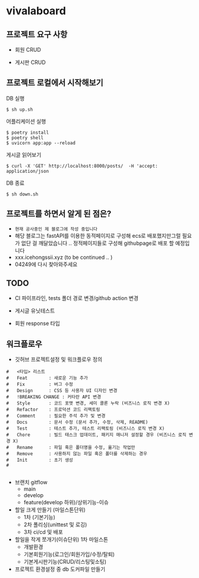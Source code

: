 # vivalaboard

## 프로젝트 요구 사항

- 회원 CRUD

- 게시판 CRUD

## 프로젝트 로컬에서 시작해보기

DB 실행
```
$ sh up.sh 
```

어플리케이션 실행
```
$ poetry install
$ poetry shell
$ uvicorn app:app --reload
```

게시글 읽어보기

```
$ curl -X 'GET' http://localhost:8000/posts/  -H 'accept: application/json
```

DB 종료 
```
$ sh down.sh
```


## 프로젝트를 하면서 알게 된 점은?

- `현재 공사중인 제 블로그에 작성 중입니다`
- 해당 블로그는 fastAPI를 이용한 동적페이지로 구성해 ecs로 배포했지만그럴 필요가 없단 걸 깨달았습니다 ..  정적페이지들로 구성해 githubpage로 배포 할 예정입니다
- xxx.icehongssii.xyz (to be continued .. )
- 04249에 다시 찾아와주세요

## TODO

- CI 파이프라인, tests 폴더 경로 변경/github action 변경

- 게시글 유닛테스트

- 회원 response 타입


## 워크플로우

- 깃허브 프로젝트설정 및 워크플로우 정의

```
#   <타입> 리스트
#   Feat        : 새로운 기능 추가
#   Fix         : 버그 수정
#   Design      : CSS 등 사용자 UI 디자인 변경
#   !BREAKING CHANGE : 커타란 API 변경
#   Style       : 코드 포맷 변경, 세미 콜론 누락 (비즈니스 로직 변경 X)
#   Refactor    : 프로덕션 코드 리팩토링
#   Comment     : 필요한 주석 추가 및 변경
#   Docs        : 문서 수정 (문서 추가, 수정, 삭제, README)
#   Test        : 테스트 추가, 테스트 리팩토링 (비즈니스 로직 변경 X)
#   Chore       : 빌드 태스크 업데이트, 패키지 매니저 설정할 경우 (비즈니스 로직 변경 X)
#   Rename      : 파일 혹은 폴더명을 수정, 옮기는 작업만
#   Remove      : 사용하지 않는 파일 혹은 폴더를 삭제하는 경우
#   Init        : 초기 생성
#


```
- 브랜치 gitflow
	- main
	- develop
	- feature(develop 하위)/상위기능-이슈
- 할일 크게 만들기 (마일스톤단위)
	- 1차 (기본기능)
	- 2차  폴리싱(unittest 및 로깅)
	- 3차 ci/cd 및 배포
- 할일을 작게 쪼개기(이슈단위) 1차 마일스톤 
	- 개발환경
	- 기본회원기능(로그인/회원가입/수정/탈퇴)
	- 기본게시판기능(CRUD/리스팅및소팅)
- 프로젝트 환경설정 중 db 도커파일 만들기

